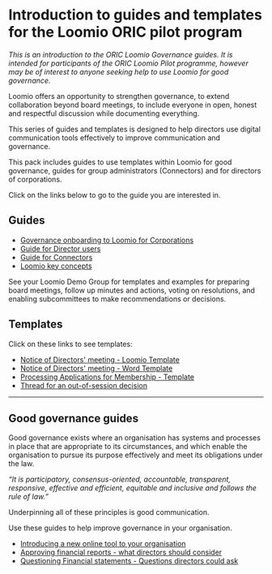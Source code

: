 # Introduction to guides and templates for the Loomio ORIC pilot program

*This is an introduction to the ORIC Loomio Governance guides.  It is intended for participants of the ORIC Loomio Pilot programme, however may be of interest to anyone seeking help to use Loomio for good governance.*

Loomio offers an opportunity to strengthen governance, to extend collaboration beyond board meetings, to include everyone in open, honest and respectful discussion while documenting everything.

This series of guides and templates is designed to help directors use digital communication tools effectively to improve communication and governance.

This pack includes guides to use templates within Loomio for good governance, guides for group administrators (Connectors) and for directors of corporations.

Click on the links below to go to the guide you are interested in.
  
## Guides
- [Governance onboarding to Loomio for Corporations](oric-guides/onboarding.md)
- [Guide for Director users](oric-guides/guide-directors.md)
- [Guide for Connectors](oric-guides/guide-connectors.md)
- [Loomio key concepts](getting_started/key-concepts.md)
  
See your Loomio Demo Group for templates and examples for preparing board meetings, follow up minutes and actions, voting on resolutions, and enabling subcommittees to make recommendations or decisions.

## Templates
  
Click on these links to see templates:

* [Notice of Directors' meeting - Loomio Template](https://decisions.oric.gov.au/d/FJHrQD2b/loomio-board-meeting-template)
* [Notice of Directors' meeting - Word Template](https://decisions.oric.gov.au/d/9SDCRbrx/notice-of-directors-meeting-word-template)
* [Processing Applications for Membership - Template](https://decisions.oric.gov.au/d/lTZv4K2f/processing-applications-for-membership-template)
* [Thread for an out-of-session decision](https://decisions.oric.gov.au/d/3wRYMFUg/thread-for-an-out-of-session-decision)

---
## Good governance guides
                                          
Good governance exists where an organisation has systems and processes in place that are appropriate to its circumstances, and which enable the organisation to pursue its purpose effectively and meet its obligations under the law.

*“It is participatory, consensus-oriented, accountable, transparent, responsive, effective and efficient, equitable and inclusive and follows the rule of law.”*

Underpinning all of these principles is good communication.

Use these guides to help improve governance in your organisation.

- [Introducing a new online tool to your organisation](oric-guides/intro-online-tool.md)
- [Approving financial reports - what directors should consider](oric-guides/approving-financials.md)
- [Questioning Financial statements - Questions directors could ask](oric-guides/questioning-financials.md)    
                                          
                                   
